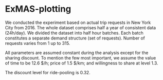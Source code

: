 # ExMAS-plotting

We conducted the experiment based on actual trip requests in New York City from 2016. The whole dataset comprises half a year of consistent data (24h/day). We divided the dataset into half hour batches. Each batch constitutes a separate demand structure (set of requests). Number of requests varies from 1 up to 315.

All parameters are assumed constant during the analysis except for the sharing discount. To mention the few most important, we assume the value of time to be 12.6 $/h; price of 1.5 $/km; and willingness to share at level 1.3. 

The discount level for ride-pooling is 0.32. 
